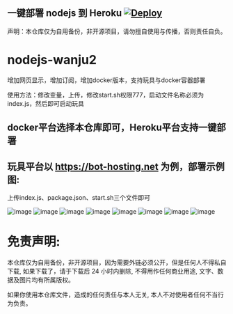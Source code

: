 ## 一键部署 nodejs 到 Heroku  [![Deploy](https://www.herokucdn.com/deploy/button.png)](https://heroku.com/deploy)


声明：本仓库仅为自用备份，非开源项目，请勿擅自使用与传播，否则责任自负。

# nodejs-wanju2 

增加网页显示，增加订阅，增加docker版本，支持玩具与docker容器部署

使用方法：修改变量，上传，修改start.sh权限777，启动文件名称必须为index.js，然后即可启动玩具

## docker平台选择本仓库即可，Heroku平台支持一键部署

## 玩具平台以 https://bot-hosting.net 为例，部署示例图:

上传index.js、package.json、start.sh三个文件即可

![image](https://github.com/dsadsadsss/nodejs-wanju2/blob/main/1/1.PNG)
![image](https://github.com/dsadsadsss/nodejs-wanju2/blob/main/1/2.PNG)
![image](https://github.com/dsadsadsss/nodejs-wanju2/blob/main/1/3.PNG)
![image](https://github.com/dsadsadsss/nodejs-wanju2/blob/main/1/4.PNG)
![image](https://github.com/dsadsadsss/nodejs-wanju2/blob/main/1/5.PNG)
![image](https://github.com/dsadsadsss/nodejs-wanju2/blob/main/1/6.PNG)
![image](https://github.com/dsadsadsss/nodejs-wanju2/blob/main/1/7.PNG)
![image](https://github.com/dsadsadsss/nodejs-wanju2/blob/main/1/8.PNG)



# 免责声明:

本仓库仅为自用备份，非开源项目，因为需要外链必须公开，但是任何人不得私自下载, 如果下载了，请于下载后 24 小时内删除, 不得用作任何商业用途, 文字、数据及图片均有所属版权。 

如果你使用本仓库文件，造成的任何责任与本人无关, 本人不对使用者任何不当行为负责。
